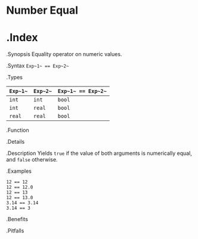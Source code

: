 # Number Equal

.Index
==

.Synopsis
Equality operator on numeric values.

.Syntax
`Exp~1~ == Exp~2~`

.Types


| `Exp~1~`  |  `Exp~2~` | `Exp~1~ == Exp~2~`   |
| --- | --- | --- |
| `int`      |  `int`     | `bool`                 |
| `int`      |  `real`    | `bool`                 |
| `real`     |  `real`    | `bool`                 |


.Function

.Details

.Description
Yields `true` if the value of both arguments is numerically equal, and `false` otherwise.

.Examples
```rascal-shell
12 == 12
12 == 12.0
12 == 13
12 == 13.0
3.14 == 3.14
3.14 == 3
```

.Benefits

.Pitfalls

